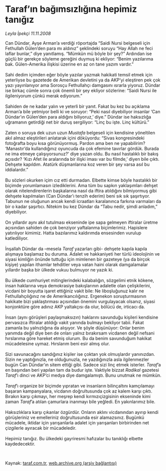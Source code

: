 # Taraf’ın bağımsızlığına hepimiz tanığız

*Leyla İpekçi 11.11.2008*

<div class="taraf_structure_2col_1zq">
<div class="margen_n">



 <p>Can Dündar, Ayşe Arman’a verdiği röportajda “Saidi Nursi belgeseli için Fethullah Gülen’den para mı aldınız” şeklindeki soruyu “Hay Allah ne feci laflar bunlar,” diye yanıtlamış. “Mümkün mü böyle bir şey?” Ardından ise güçlü bir gerekçe söyleme gereğini duymuş ki ekliyor: “Benim yazılarıma bak. Gülen-Amerika ilişkisi üzerine en az on tane yazım vardır.” <br/><br/>Sahi dedim içimden eğer böyle yazılar yazmak hakikati temsil etmek için yeterliyse bu gazetede de Amerikan devletini ya da AKP’yi eleştiren pek çok yazı yayınlanıyor ama Sorosçu Fethullahçı damgasını ısrarla yiyoruz. Dündar ise birkaç cümle sonra çok önemli bir şey ekliyor sözlerine: “Saidi Nursi ile ilgileniyorum çünkü merak ediyorum.” <br/><br/>Sahiden de ne kadar yalın ve yeterli bir yanıt. Fakat bu kez bu açıklama Arman’a bile yetmiyor belli ki ve soruyor: “Peki nasıl diyebiliyor insanlar ‘Can Dündar’ın Gülen’den para aldığını biliyoruz,’ diye.” Dündar ise haksızlığa uğramanın getirdiği net bir duruş sergiliyor: “Linç bu işte. Linç kültürü.” <br/><br/>Zaten o soruya dek uzun uzun <i>Mustafa</i> belgeseli için kendisine yöneltilen akıl almaz eleştirileri anlatarak içini döküyordu: “Sivas kongresindeki fotoğrafta boyu kısa görünüyormuş. Pardon ama ben ne yapabilirim? ‘Manastır’da kullandığınız oyuncuda da çok efemine tavırlar gördük. Burada ne ima etmeye çalışıyorsunuz?’ diye yazan oldu. Bu nasıl hastalıklı bir bakış açısıdır? ‘Kızı Afet ile aralarında bir ilişki iması var bu filmde,’ diyen bile çıktı. Dehşete kapıldım. Atatürk düşmanlarına koz veren bir şey varsa asıl bu iddialardır.” <br/><br/>Bu sözleri okurken içim cız etti durmadan. Elbette kimse böyle hastalıklı bir biçimde yorumlamasın izlediklerini. Ama tüm bu sapkın yaklaşımları dehşet olarak nitelendirenlerin başkalarına nasıl da iftira atıldığını bilmiyormuş gibi dehşete kapılmaları (Can Dündar’ı tenzih ederim) beni sık sık şaşırtıyor. Tabunun ne oluğunun ancak kendi icraatları karalanınca farkına varmaları da bir o kadar şaşırtıcı. Nitekim bu kez Dündar da “Tabu nedir, şimdi anladım,” diyebiliyor. <br/><br/>On yıllardır aynı akıl tutulması ekseninde ipe sapa gelmeyen iftiralar üretme açısından sahiden de çok benziyor yaftalanma biçimlerimiz. Hapislere yatırılıyor kimimiz. Hatta bazılarımız kaldırımda ensesinden vurulup katlediliyor. <br/><br/>İnşallah Dündar da –mesela <i>Taraf</i> yazarları gibi- dehşete kapıla kapıla alışmaya başlamaz bu duruma. Adalet ve hakkaniyeti her türlü ideolojinin ve siyasi kimliğin önünde tuttuğu için mimlenen bir gazeteye (ya da birçok kişiye) yapılan ithamlar tehditler veya vatan haini olarak damgalamalar yıllardır başka bir ülkede vukuu bulmuyor ne yazık ki. <br/><br/>Bu ülkede cumhuriyet mitinglerindeki kalabalığın, sözgelimi etnik kökene, insan haklarına veya demokrasiye bakışlarının adaletle olan çelişkilerini, vicdani bir boyutta işaret ettiğiniz vakit bile: Ne liboşluğunuz kalır ne Fethullahçılığınız ne de Amerikancılığınız. Ergenekon soruşturmasının hakikate bizi yaklaştırması açısından önemini vurgulayacak olsanız, siyasi konjonktüre göre adınız AKP yaltakçısı da olur, bölücü de, irticacı da. <br/><br/>İnsan (aynı görüşleri paylaşmaksızın) haklarını savunduğu kişileri kendisine pervasızca iftiralar atıldığı vakit yanında bulmayı bekliyor tabii. Fakat zamanla bu yalnızlığına da alışıyor. Ve şöyle düşünüyor: Onlar benim yanımda değil diye ben de onları yalnız bırakırsam vicdanen değil nefsani hırslarıma göre hareket etmiş olurum. Bu da benim savunduğum hakikat mücadelesine uymaz. Hırslarım beni esir almış olur. <br/><br/>Sizi savunacağını sandığınız kişiler ise çoktan yok olmuşlardır yanınızdan. Sizin ne yaptığınızla, ne olduğunuzla, ne yazdığınızla asla ilgilenmezler bugün Can Dündar’ın sitem ettiği gibi. Sadece sizi linç etmek isterler. <i>Taraf</i>’a en başından beri yapılan tam da budur işte. Vaktiyle bizzat <i>Radikal</i> gazetesi <i>Taraf</i>’ı dinci ve AKP’ci medya diye damgalamıştı. Bunu unutmak ne mümkün.<i> <br/><br/>Taraf</i>’ı organize bir biçimde yıpratan ve insanların bilinçaltını kamçılamayı başaran kampanyalara, vicdanın doğrultusunda çok az kalem karşı çıktı. Bırakın karşı çıkmayı, her meşrep kendi kırmızıçizgisinin ekseninde kimi zaman <i>Taraf</i>’a atılan çamurlara inanmayı bile yeğledi. En yakınlarımız bile. <br/><br/>Haksızlıklara karşı çıkanlar özgürdür. Onların aklını vicdanından ayırıp kendi görüşleriniz ve emelleriniz doğrultusunda esir alamazsınız. Bugünkü mücadele, iktidar için yarışanlarla adalet için yarışanları birbirinden net çizgilerle ayıracak bir mücadeledir. <br/><br/>Hepimiz tanığız. Bu ülkedeki gayriresmi hafızalar bu tanıklığı elbette kaydedecektir.</p>

<br/>


<div id="taraf_not">
</div>

</div>


</div>

Kaynak: [taraf.com.tr](http://www.taraf.com.tr:80/makale/2628.htm), [web.archive.org (arşiv bağlantısı)](http://web.archive.org/web/20081219131348/http://www.taraf.com.tr:80/makale/2628.htm)
